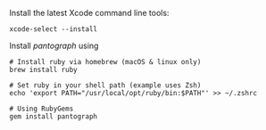 Install the latest Xcode command line tools:

```shell
xcode-select --install
```

Install _pantograph_ using

```shell
# Install ruby via homebrew (macOS & linux only)
brew install ruby

# Set ruby in your shell path (example uses Zsh)
echo 'export PATH="/usr/local/opt/ruby/bin:$PATH"' >> ~/.zshrc

# Using RubyGems
gem install pantograph
```

<!-- # Alternatively using Homebrew
brew cask install pantograph -->